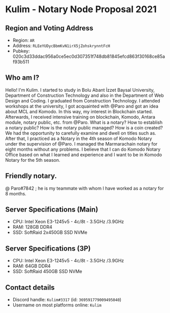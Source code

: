 # Kulim - Notary Node Proposal 2021

## Region and Voting Address

- Region: `AR`
- Address: `RLEeYUDycBbmKvN1irX5jZohskrynntFcH`
- Pubkey: 020c3d33ddac956a0ce5ec0d307351f748db81845efcd863f30168ce85af93b511
## Who am I?

Hello! I'm Kulim. I started to study in Bolu Abant İzzet Baysal University, Department of Construction Technology and also in the Department of Web Design and Coding. I graduated from Construction Technology. I attended workshops at the university, I got acquainted with @Paro and got an idea about MCL and Komodo. In this way, my interest in Blockchain started. 
	Afterwards, I received intensive training on blockchain, Komodo, Antara module, notary public, etc. from @Paro. What is a notary? How to establish a notary public? How is the notary public managed? How is a coin created? We had the opportunity to carefully examine and dwell on titles such as. After that, I practiced as a Notary in the 4th season of Komodo Notary under the supervision of @Paro. I managed the Marmarachain notary for eight months without any problems. 
	I believe that I can do Komodo Notary Office based on what I learned and experience and I want to be in Komodo Notary for the 5th season.

## Friendly notary.

 @ Paro#7842 ; he is my teammate with whom I have worked as a notary for 8 months.

## Server Specifications (Main)

- CPU: Intel Xeon E3-1245v5 - 4c/8t - 3.5GHz /3.9GHz
- RAM: 128GB DDR4
- SSD: SoftRaid 2x450GB SSD NVMe

## Server Specifications (3P)

- CPU: Intel Xeon E3-1245v5 - 4c/8t - 3.5GHz /3.9GHz
- RAM: 64GB DDR4
- SSD: SoftRaid 450GB SSD NVMe

## Contact details

- Discord handle: `Kulim#3317` (id: `369591779009495040`)
- Username on most platforms online: `Kulim`
